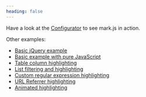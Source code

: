 ```yaml
---
heading: false
---
```


Have a look at the [Configurator][configurator] to see mark.js in action.

Other examples:

- [Basic jQuery example][jsfiddle-basic-jquery]
- [Basic example with pure JavaScript][jsfiddle-basic]
- [Table column highlighting][jsfiddle-column]
- [List filtering and highlighting][jsfiddle-filter]
- [Custom regular expression highlighting][jsfiddle-regexp]
- [URL Referrer highlighting][jsfiddle-url-referrer]
- [Animated highlighting][jsfiddle-animated]

[configurator]: /configurator.html
[jsfiddle-basic-jquery]: https://jsfiddle.net/julmot/vpav6tL1/
[jsfiddle-basic]: https://jsfiddle.net/julmot/hdyLpy37/
[jsfiddle-column]: https://jsfiddle.net/julmot/1at87fnu/
[jsfiddle-filter]: https://jsfiddle.net/julmot/bs69vcqL/
[jsfiddle-regexp]: https://jsfiddle.net/julmot/ova17daa/
[jsfiddle-url-referrer]: https://jsfiddle.net/julmot/bL6bb5oo/
[jsfiddle-animated]: https://jsfiddle.net/julmot/hexomvbL/
